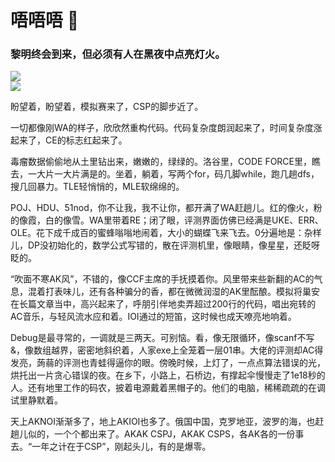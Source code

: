 # 唔唔唔 👋  
### 黎明终会到来，但必须有人在黑夜中点亮灯火。  

![](https://github-readme-stats.vercel.app/api?username=Gtd232&show_icons=true&icon_color=58A6FF&text_color=C9D1D9&bg_color=0D1117&hide_border=true)  
![](https://static.wikia.nocookie.net/minecraft_zh_gamepedia/images/7/75/Five_Axolotls.gif)


盼望着，盼望着，模拟赛来了，CSP的脚步近了。

一切都像刚WA的样子，欣欣然重构代码。代码复杂度朗润起来了，时间复杂度涨起来了，CE的标志红起来了。

毒瘤数据偷偷地从土里钻出来，嫩嫩的，绿绿的。洛谷里，CODE FORCE里，瞧去，一大片一大片满是的。坐着，躺着，写两个for，码几脚while，跑几趟dfs，搜几回暴力。TLE轻悄悄的，MLE软绵绵的。

POJ、HDU、51nod，你不让我，我不让你，都开满了WA赶趟儿。红的像火，粉的像霞，白的像雪。WA里带着RE；闭了眼，评测界面仿佛已经满是UKE、ERR、OLE。花下成千成百的蜜蜂嗡嗡地闹着，大小的蝴蝶飞来飞去。0分遍地是：杂样儿，DP没初始化的，数学公式写错的，散在评测机里，像眼睛，像星星，还眨呀眨的。

“吹面不寒AK风”，不错的，像CCF主席的手抚摸着你。风里带来些新翻的AC的气息，混着打表味儿，还有各种骗分的香，都在微微润湿的AK里酝酿。模拟将巢安在长篇文章当中，高兴起来了，呼朋引伴地卖弄超过200行的代码，唱出宛转的AC音乐，与轻风流水应和着。IOI通过的短笛，这时候也成天嘹亮地响着。

Debug是最寻常的，一调就是三两天。可别恼。看，像无限循环，像scanf不写&，像数组越界，密密地斜织着，人家exe上全笼着一层01串。大佬的评测却AC得发亮，蒟蒻的评测也青蛙得逼你的眼。傍晚时候，上灯了，一点点算法错误的光，烘托出一片贪心错误的夜。在乡下，小路上，石桥边，有撑起伞慢慢走了1e18秒的人。还有地里工作的码农，披着电源戴着黑帽子的。他们的电脑，稀稀疏疏的在调试里静默着。

天上AKNOI渐渐多了，地上AKIOI也多了。俄国中国，克罗地亚，波罗的海，也赶趟儿似的，一个个都出来了。AKAK CSPJ，AKAK CSPS，各AK各的一份事去。“一年之计在于CSP”，刚起头儿，有的是爆零。
